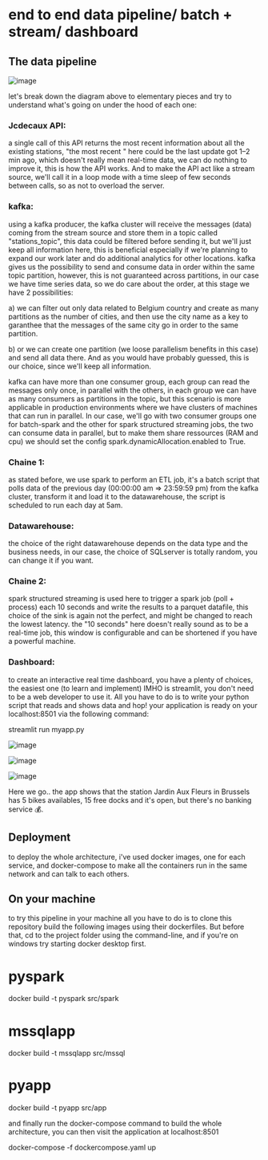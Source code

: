 # end to end data pipeline/ batch + stream/ dashboard

## The data pipeline

![image](https://user-images.githubusercontent.com/51215027/227733027-650cadf6-cc61-4712-ab7a-71f4dae02949.png)


let's break down the diagram above to elementary pieces and try to understand what's going on under the hood of each one:

### Jcdecaux API:
a single call of this API returns the most recent information about all the existing stations, "the most recent " here could be the last update got 1–2 min ago, which doesn't really mean real-time data, we can do nothing to improve it, this is how the API works. And to make the API act like a stream source, we'll call it in a loop mode with a time sleep of few seconds between calls, so as not to overload the server.

### kafka:
using a kafka producer, the kafka cluster will receive the messages (data) coming from the stream source and store them in a topic called "stations_topic", this data could be filtered before sending it, but  we'll just keep all information here, this is beneficial especially if we're planning to expand our work later and do additional analytics for other locations.
kafka gives us the possibility to send and consume data in order within the same topic partition, however, this is not guaranteed across partitions, in our case we have time series data, so we do care about the order, at this stage we have 2 possibilities:

a) we can filter out only data related to Belgium country and create as many partitions as the number of cities, and then use the city name as a key to garanthee that the messages of the same city go in order to the same partition.

b) or we can create one partition (we loose parallelism benefits in this case) and send all data there. And as you would have probably guessed, this is our choice, since we'll keep all information.

kafka can have more than one consumer group, each group can read the messages only once, in parallel with the others, in each group we can have as many consumers as partitions in the topic, but this scenario is more applicable in production environments where we have clusters of machines that can run in parallel. In our case, we'll go with two consumer groups one for batch-spark and the other for spark structured streaming  jobs, the two can consume data in parallel, but to make them share ressources (RAM and cpu) we should set the config spark.dynamicAllocation.enabled to True.

### Chaine 1:
as stated before, we use spark to perform an ETL job, it's a batch script that polls data of the previous day (00:00:00 am => 23:59:59 pm) from the kafka cluster, transform it and load it to the datawarehouse, the script is scheduled to run each day at 5am.

### Datawarehouse:
the choice of the right datawarehouse depends on the data type and the business needs, in our case, the choice of SQLserver is totally random, you can change it if you want.

### Chaine 2:
spark structured streaming is used here to trigger a spark job (poll + process) each 10 seconds and write the results to a parquet datafile, this choice of the sink is again not the perfect, and might be changed to reach the lowest latency. the "10 seconds" here doesn't really sound as to be a real-time job, this window is configurable and can be shortened if you have a powerful machine. 

### Dashboard:
to create an interactive real time dashboard, you have a plenty of choices, the easiest one (to learn and implement) IMHO is streamlit, you don't need to be a web developer to use it. All you have to do is to write your python script that reads and shows data and hop! your application is ready on your localhost:8501 via the following command:

streamlit run myapp.py


![image](https://user-images.githubusercontent.com/51215027/227733343-a770d829-fe5d-4af3-b99a-e724adbecc99.png)

![image](https://user-images.githubusercontent.com/51215027/227733351-dd032eda-0020-4bc6-a062-32b512b17552.png)

![image](https://user-images.githubusercontent.com/51215027/227733356-0fe99884-701a-4d9d-a553-c9ef1dd885ec.png)


Here we go.. the app shows that the station Jardin Aux Fleurs in Brussels has 5 bikes availables, 15 free docks and it's open, but there's no banking service 💰.

## Deployment
to deploy the whole architecture, i've used docker images, one for each service, and docker-compose to make all the containers run in the same network and can talk to each others.

## On your machine
to try this pipeline in your machine all you have to do is to clone this repository
build the following images using their dockerfiles. But before that, cd to the project folder using the command-line, and if you're on windows try starting docker desktop first.

# pyspark
docker build -t pyspark src/spark

# mssqlapp
docker build -t mssqlapp src/mssql

# pyapp
docker build -t pyapp src/app


and finally run the docker-compose command to build the whole architecture, you can then visit the application at localhost:8501

docker-compose -f dockercompose.yaml up
